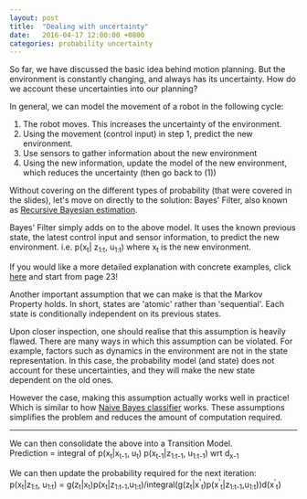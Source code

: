 ```yaml
---
layout: post
title:  "Dealing with uncertainty"
date:   2016-04-17 12:00:00 +0800
categories: probability uncertainty
---
```

So far, we have discussed the basic idea behind motion planning.
But the environment is constantly changing, and always has its uncertainty. How do we account these uncertainties into our planning?

In general, we can model the movement of a robot in the following cycle:

1. The robot moves. This increases the uncertainty of the environment.
2. Using the movement (control input) in step 1, predict the new environment.
3. Use sensors to gather information about the new environment
4. Using the new information, update the model of the new environment, which reduces the uncertainty (then go back to (1))

Without covering on the different types of probability (that were covered in the slides), let's move on directly to the solution: Bayes' Filter, also known as [Recursive Bayesian estimation](https://en.wikipedia.org/wiki/Recursive_Bayesian_estimation).

Bayes' Filter simply adds on to the above model. It uses the known previous state, the latest control input and sensor information, to predict the new environment.
i.e. p(x<sub>t</sub>| z<sub>1:t</sub>, u<sub>1:t</sub>) where x<sub>t</sub> is the new environment.

If you would like a more detailed explanation with concrete examples, click [here](http://people.ufpr.br/~danielsantos/ProbabilisticRobotics.pdf) and start from page 23!


Another important assumption that we can make is that the Markov Property holds. In short, states are 'atomic' rather than 'sequential'. Each state is conditionally independent on its previous states.

Upon closer inspection, one should realise that this assumption is heavily flawed. There are many ways in which this assumption can be violated. For example, factors such as dynamics in the environment are not in the state representation. In this case, the probability model (and state) does not account for these uncertainties, and they will make the new state dependent on the old ones.

However the case, making this assumption actually works well in practice! Which is similar to how [Naive Bayes classifier](https://en.wikipedia.org/wiki/Naive_Bayes_classifier) works. These assumptions simplifies the problem and reduces the amount of computation required.

<hr/>

We can then consolidate the above into a Transition Model.  
Prediction = integral of p(x<sub>t</sub>|x<sub>t-1</sub>, u<sub>t</sub>) p(x<sub>t-1</sub>|z<sub>1:t-1</sub>, u<sub>1:t-1</sub>) wrt d<sub>x-1</sub>

We can then update the probability required for the next iteration:  
p(x<sub>t</sub>|z<sub>1:t</sub>, u<sub>1:t</sub>) = g(z<sub>t</sub>|x<sub>t</sub>)p(x<sub>t</sub>|z<sub>1:t-1</sub>,u<sub>1:t</sub>)/integral(g(z<sub>t</sub>|x<sup>'</sup><sub>t</sub>)p(x<sup>'</sup><sub>t</sub>|z<sub>1:t-1</sub>,u<sub>1:t</sub>))d(x<sup>'</sup><sub>t</sub>)
